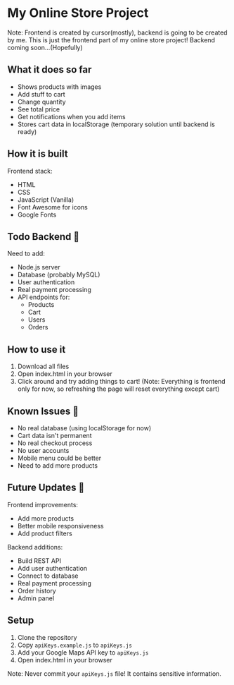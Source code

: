 # My Online Store Project 
Note: Frontend is created by cursor(mostly), backend is going to be created by me.
This is just the frontend part of my online store project! Backend coming soon...(Hopefully)

## What it does so far 
- Shows products with images
- Add stuff to cart
- Change quantity
- See total price
- Get notifications when you add items
- Stores cart data in localStorage (temporary solution until backend is ready)

## How it is built
Frontend stack:
- HTML
- CSS
- JavaScript (Vanilla)
- Font Awesome for icons
- Google Fonts

## Todo Backend 📝
Need to add:
- Node.js server
- Database (probably MySQL)
- User authentication
- Real payment processing
- API endpoints for:
  - Products
  - Cart
  - Users
  - Orders

## How to use it 
1. Download all files
2. Open index.html in your browser
3. Click around and try adding things to cart!
(Note: Everything is frontend only for now, so refreshing the page will reset everything except cart)


## Known Issues 🐛
- No real database (using localStorage for now)
- Cart data isn't permanent
- No real checkout process
- No user accounts
- Mobile menu could be better
- Need to add more products

## Future Updates 🎯
Frontend improvements:
- Add more products
- Better mobile responsiveness
- Add product filters

Backend additions:
- Build REST API
- Add user authentication
- Connect to database
- Real payment processing
- Order history
- Admin panel

## Setup
1. Clone the repository
2. Copy `apiKeys.example.js` to `apiKeys.js`
3. Add your Google Maps API key to `apiKeys.js`
4. Open index.html in your browser

Note: Never commit your `apiKeys.js` file! It contains sensitive information.


